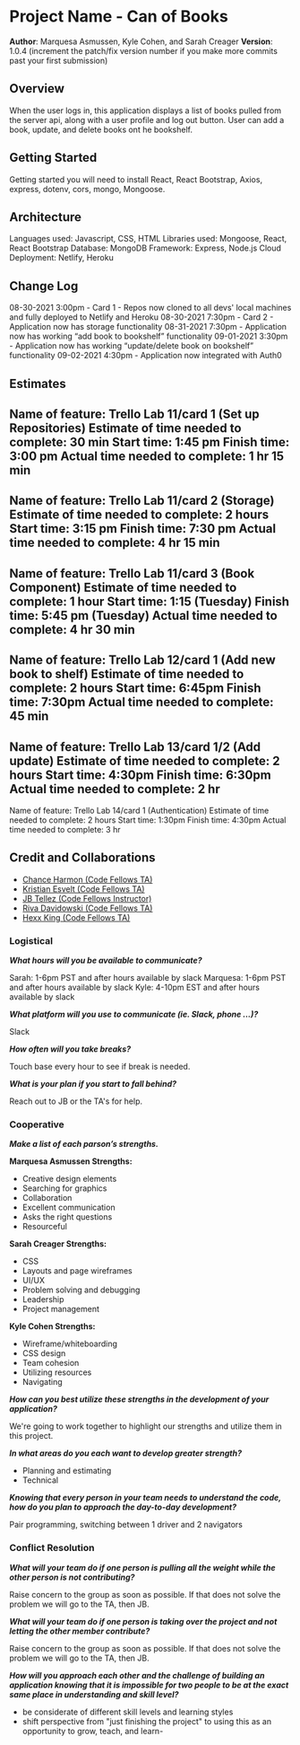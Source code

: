 # Project Name - Can of Books

**Author**: Marquesa Asmussen, Kyle Cohen, and Sarah Creager
**Version**: 1.0.4 (increment the patch/fix version number if you make more commits past your first submission)

## Overview
<!-- Provide a high level overview of what this application is and why you are building it, beyond the fact that it's an assignment for this class. (i.e. What's your problem domain?) -->
When the user logs in, this application displays a list of books pulled from the server api, along with a user profile and log out button. User can add a book, update, and delete books ont he bookshelf.

## Getting Started
<!-- What are the steps that a user must take in order to build this app on their own machine and get it running? -->
Getting started you will need to install React, React Bootstrap, Axios, express, dotenv, cors, mongo, Mongoose.

## Architecture

Languages used: Javascript, CSS, HTML
Libraries used: Mongoose, React, React Bootstrap
Database: MongoDB
Framework: Express, Node.js
Cloud Deployment: Netlify, Heroku

## Change Log

08-30-2021 3:00pm - Card 1 - Repos now cloned to all devs' local machines and fully deployed to Netlify and Heroku
08-30-2021 7:30pm - Card 2 - Application now has storage functionality
08-31-2021 7:30pm - Application now has working “add book to bookshelf” functionality
09-01-2021 3:30pm - Application now has working “update/delete book on bookshelf” functionality
09-02-2021 4:30pm - Application now integrated with Auth0

## Estimates

Name of feature: Trello Lab 11/card 1 (Set up Repositories)
Estimate of time needed to complete: 30 min
Start time: 1:45 pm
Finish time: 3:00 pm
Actual time needed to complete: 1 hr 15 min
---------------------------------------------------
Name of feature: Trello Lab 11/card 2 (Storage)
Estimate of time needed to complete: 2 hours
Start time: 3:15 pm
Finish time: 7:30 pm
Actual time needed to complete: 4 hr 15 min
---------------------------------------------------
Name of feature: Trello Lab 11/card 3 (Book Component)
Estimate of time needed to complete: 1 hour
Start time: 1:15 (Tuesday)
Finish time: 5:45 pm (Tuesday)
Actual time needed to complete: 4 hr 30 min
---------------------------------------------------
Name of feature: Trello Lab 12/card 1 (Add new book to shelf)
Estimate of time needed to complete: 2 hours
Start time: 6:45pm
Finish time: 7:30pm
Actual time needed to complete: 45 min
---------------------------------------------------
Name of feature: Trello Lab 13/card 1/2 (Add update)
Estimate of time needed to complete: 2 hours
Start time: 4:30pm
Finish time: 6:30pm
Actual time needed to complete: 2 hr
---------------------------------------------------
Name of feature: Trello Lab 14/card 1 (Authentication)
Estimate of time needed to complete: 2 hours
Start time: 1:30pm
Finish time: 4:30pm
Actual time needed to complete: 3 hr

## Credit and Collaborations

* [Chance Harmon (Code Fellows TA)](https://www.linkedin.com/in/chance-harmon/)
* [Kristian Esvelt (Code Fellows TA)](https://www.linkedin.com/in/kristianesvelt/)
* [JB Tellez (Code Fellows Instructor)](https://www.linkedin.com/in/jb-tellez/)
* [Riva Davidowski (Code Fellows TA)](https://www.linkedin.com/in/riva-davidowski-rivad/)
* [Hexx King (Code Fellows TA)](https://www.linkedin.com/in/hexx-king/)

### Logistical

***What hours will you be available to communicate?***

Sarah: 1-6pm PST and after hours available by slack
Marquesa: 1-6pm PST and after hours available by slack
Kyle: 4-10pm EST and after hours available by slack

***What platform will you use to communicate (ie. Slack, phone …)?***

Slack

***How often will you take breaks?***

Touch base every hour to see if break is needed.

***What is your plan if you start to fall behind?***

Reach out to JB or the TA's for help.

### Cooperative

***Make a list of each parson’s strengths.***

**Marquesa Asmussen Strengths:**

* Creative design elements
* Searching for graphics
* Collaboration
* Excellent communication
* Asks the right questions
* Resourceful

**Sarah Creager Strengths:**

* CSS
* Layouts and page wireframes
* UI/UX
* Problem solving and debugging
* Leadership
* Project management

**Kyle Cohen Strengths:**

* Wireframe/whiteboarding
* CSS design
* Team cohesion
* Utilizing resources
* Navigating

***How can you best utilize these strengths in the development of your application?***

We're going to work together to highlight our strengths and utilize them in this project.

***In what areas do you each want to develop greater strength?***

* Planning and estimating
* Technical

***Knowing that every person in your team needs to understand the code, how do you plan to approach the day-to-day development?***

Pair programming, switching between 1 driver and 2 navigators

### Conflict Resolution

***What will your team do if one person is pulling all the weight while the other person is not contributing?***

Raise concern to the group as soon as possible. If that does not solve the problem we will go to the TA, then JB.

***What will your team do if one person is taking over the project and not letting the other member contribute?***

Raise concern to the group as soon as possible. If that does not solve the problem we will go to the TA, then JB.

***How will you approach each other and the challenge of building an application knowing that it is impossible for two people to be at the exact same place in understanding and skill level?***

* be considerate of different skill levels and learning styles
* shift perspective from "just finishing the project" to using this as an opportunity to grow, teach, and learn-